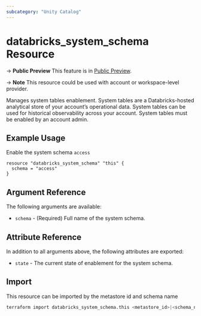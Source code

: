```yaml
---
subcategory: "Unity Catalog"
---
```

# databricks_system_schema Resource

-> **Public Preview** This feature is in [Public Preview](https://docs.databricks.com/release-notes/release-types.html).

-> **Note** This resource could be used with account or workspace-level provider.

Manages system tables enablement. System tables are a Databricks-hosted analytical store of your account’s operational data. System tables can be used for historical observability across your account. System tables must be enabled by an account admin.

## Example Usage

Enable the system schema `access`

```hcl
resource "databricks_system_schema" "this" {
  schema = "access"
}
```

## Argument Reference

The following arguments are available:

* `schema` - (Required) Full name of the system schema.

## Attribute Reference

In addition to all arguments above, the following attributes are exported:

* `state` - The current state of enablement for the system schema.

## Import

This resource can be imported by the metastore id and schema name

```bash
terraform import databricks_system_schema.this <metastore_id>|<schema_name>
```
